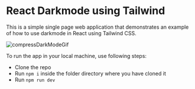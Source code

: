 # React Darkmode using Tailwind

This is a simple single page web application that demonstrates 
an example of how to use darkmode in React using Tailwind CSS.

![compressDarkModeGif](https://user-images.githubusercontent.com/29084705/213923259-acf48e62-e841-474f-979c-13c6a8175252.gif)

To run the app in your local machine, use following steps:

- Clone the repo
- Run `npm i` inside the folder directory where you have cloned it
- Run `npm run dev`
